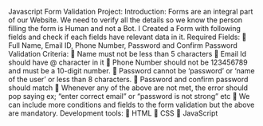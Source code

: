 Javascript Form Validation Project:
Introduction:
Forms are an integral part of our Website. We need to verify all the details so we know
the person filling the form is Human and not a Bot.
 I Created a Form with following fields and check if each fields have relevant data in it.
Required Fields:
 Full Name, Email ID, Phone Number, Password and Confirm Password
Validation Criteria:
 Name must not be less than 5 characters
 Email Id should have @ character in it
 Phone Number should not be 123456789 and must be a 10-digit number.
 Password cannot be ‘password’ or ‘name of the user’ or less than 8 characters.
 Password and confirm password should match
 Whenever any of the above are not met, the error should pop saying ex; “enter
correct email” or “password is not strong” etc
 We can include more conditions and fields to the form validation but the above
are mandatory.
Development tools:
 HTML
 CSS 
 JavaScript

